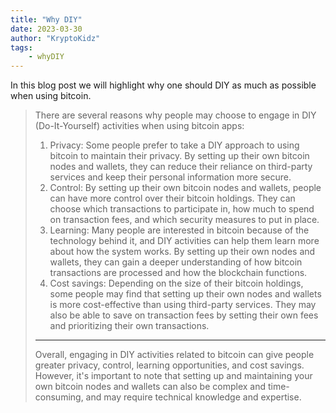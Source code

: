 ```yaml
---
title: "Why DIY"
date: 2023-03-30
author: "KryptoKidz"
tags:
    - whyDIY
---
```


In this blog post we will highlight why one should DIY as much as possible when using bitcoin.

> There are several reasons why people may choose to engage in DIY (Do-It-Yourself) activities when using bitcoin apps:
>
> 1. Privacy: Some people prefer to take a DIY approach to using bitcoin to maintain their privacy. By setting up their own bitcoin nodes and wallets, they can reduce their reliance on third-party services and keep their personal information more secure.
> 2. Control: By setting up their own bitcoin nodes and wallets, people can have more control over their bitcoin holdings. They can choose which transactions to participate in, how much to spend on transaction fees, and which security measures to put in place.
> 3. Learning: Many people are interested in bitcoin because of the technology behind it, and DIY activities can help them learn more about how the system works. By setting up their own nodes and wallets, they can gain a deeper understanding of how bitcoin transactions are processed and how the blockchain functions.
> 4. Cost savings: Depending on the size of their bitcoin holdings, some people may find that setting up their own nodes and wallets is more cost-effective than using third-party services. They may also be able to save on transaction fees by setting their own fees and prioritizing their own transactions.
> -------
>
> Overall, engaging in DIY activities related to bitcoin can give people greater privacy, control, learning opportunities, and cost savings. However, it's important to note that setting up and maintaining your own bitcoin nodes and wallets can also be complex and time-consuming, and may require technical knowledge and expertise.

